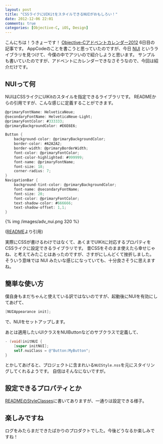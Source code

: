 ```yaml
---
layout: post
title: "CSSライクにUIKitをスタイルできるNUIがおもしろい！"
date: 2012-12-06 22:01
comments: true
categories: [Objective-C, iOS, Design] 
---
```


こんにちは！うきょーです！
[Objective-Cアドベントカレンダー2012](http://qiita.com/advent-calendar/2012/objective-c) 6日目の記事です。
AppCodeのことを書こうと思っていたのですが、今日 [NUI](https://github.com/tombenner/nui) というライブラリを見つけて、今僕の中でアツいので紹介しようと思います。
サンプルも書いていたのですが、アドベントにカレンダーできなさそうなので、今回は紹介だけです。

## NUIって何

NUIはCSSライクにUIKitのスタイルを指定できるライブラリです。
READMEからの引用ですが、こんな感じに定義することができます。

```objective-c
@primaryFontName: HelveticaNeue;
@secondaryFontName: HelveticaNeue-Light;
@primaryFontColor: #333333;
@primaryBackgroundColor: #E6E6E6;

Button {
    background-color: @primaryBackgroundColor;
    border-color: #A2A2A2;
    border-width: @primaryBorderWidth;
    font-color: @primaryFontColor;
    font-color-highlighted: #999999;
    font-name: @primaryFontName;
    font-size: 18;
    corner-radius: 7;
}
NavigationBar {
    background-tint-color: @primaryBackgroundColor;
    font-name: @secondaryFontName;
    font-size: 20;
    font-color: @primaryFontColor;
    text-shadow-color: #666666;
    text-shadow-offset: 1,1;
}
```

{% img /images/adv_nui.png 320 %}

([README](https://github.com/tombenner/nui/blob/master/README.md)より引用)

実際にCSSが書けるわけではなくて、あくまでUIKitに対応するプロパティをCSSライクに設定できるライブラリです。
昔CSSをそのまま使えたら幸せじゃね、と考えてみたことはあったのですが、さすがにしんどくて挫折しました。
そういう意味では NUI みたいな感じになっていても、十分良さそうに思えますね。

## 簡単な使い方

僕自身もまだちゃんと使えている訳ではないのですが、起動後にNUIを有効にしてあげて、

```objective-c
[NUIAppearance init];
```

で、NUIをセットアップします。

あとは適用したいUIクラスをNUIButtonなどのサブクラスで定義して、

```objective-c
- (void)initNUI {
    [super initNUI];
    self.nuiClass = @"Button:MyButton";
}
```

とかしてあげると、プロジェクトに含まれいる`NUIStyle.nss`を元にスタイリングしてくれるようです。
自信はそんなにないですが。

## 設定できるプロパティとか

[READMEのStyleClasses](https://github.com/tombenner/nui/blob/master/README.md#style-classes)に書いてありますが、一通りは設定できる様子。


## 楽しみですね

ログをみたらまだできたばかりのプロダクトでした。今後どうなるか楽しみですね！

